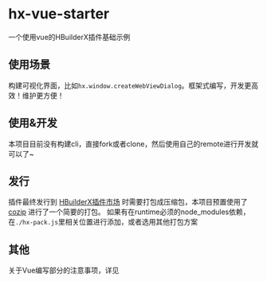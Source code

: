 ﻿# hx-vue-starter

一个使用vue的HBuilderX插件基础示例

## 使用场景

构建可视化界面，比如`hx.window.createWebViewDialog`。框架式编写，开发更高效！维护更方便！

## 使用&开发

本项目目前没有构建cli，直接fork或者clone，然后使用自己的remote进行开发就可以了~

## 发行

插件最终发行到 [HBuilderX插件市场](https://ext.dcloud.net.cn/?cat1=1&type=HotList#) 时需要打包成压缩包，本项目预置使用了 [cozip]() 进行了一个简要的打包。
如果有在runtime必须的node_modules依赖，在`./hx-pack.js`里相关位置进行添加，或者选用其他打包方案

## 其他

关于Vue编写部分的注意事项，详见
